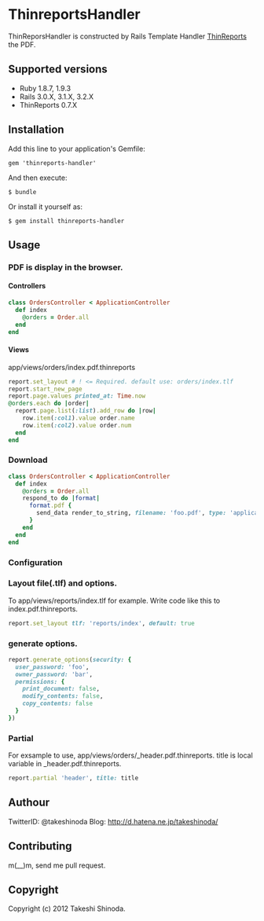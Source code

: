 # ThinreportsHandler
ThinReporsHandler is constructed by Rails Template Handler [ThinReports](http://www.thinreports.org/ "ThinReposts") the PDF.

## Supported versions

* Ruby 1.8.7, 1.9.3
* Rails 3.0.X, 3.1.X, 3.2.X
* ThinReports 0.7.X

## Installation

Add this line to your application's Gemfile:

    gem 'thinreports-handler'

And then execute:

    $ bundle

Or install it yourself as:

    $ gem install thinreports-handler

## Usage

### PDF is display in the browser.

#### Controllers
``` ruby
class OrdersController < ApplicationController
  def index
    @orders = Order.all
  end
end
```

#### Views

app/views/orders/index.pdf.thinreports 

``` ruby
report.set_layout # ! <= Required. default use: orders/index.tlf
report.start_new_page
report.page.values printed_at: Time.now
@orders.each do |order|
  report.page.list(:list).add_row do |row|
    row.item(:col1).value order.name
    row.item(:col2).value order.num
  end
end
```

### Download

``` ruby
class OrdersController < ApplicationController
  def index
    @orders = Order.all
    respond_to do |format|
      format.pdf { 
        send_data render_to_string, filename: 'foo.pdf', type: 'application/pdf', disposition: 'attachment'
      }
    end
  end
end
```

### Configuration 

### Layout file(.tlf) and options.

To app/views/reports/index.tlf for example. 
Write code like this to index.pdf.thinreports.

``` ruby
report.set_layout tlf: 'reports/index', default: true
```

### generate options.
``` ruby
report.generate_options(security: { 
  user_password: 'foo',
  owner_password: 'bar',
  permissions: { 
    print_document: false,
    modify_contents: false,
    copy_contents: false 
  }
})
```

### Partial

For exsample to use, app/views/orders/_header.pdf.thinreports.
title is local variable in _header.pdf.thinreports.

``` ruby
report.partial 'header', title: title
```

## Authour

TwitterID: @takeshinoda
Blog: http://d.hatena.ne.jp/takeshinoda/

## Contributing

m(__)m, send me pull request.

## Copyright

Copyright (c) 2012 Takeshi Shinoda.

